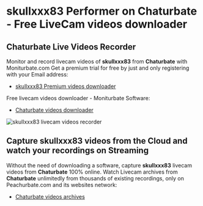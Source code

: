 # skullxxx83 Performer on Chaturbate - Free LiveCam videos downloader

## Chaturbate Live Videos Recorder

Monitor and record livecam videos of **skullxxx83** from **Chaturbate** with Moniturbate.com
Get a premium trial for free by just and only registering with your Email address:
* [skullxxx83 Premium videos downloader](https://moniturbate.com/request-demo-licence-key.html)

Free livecam videos downloader - Moniturbate Software:
* [Chaturbate videos downloader](https://moniturbate.com/moniturbate-download-software.html)

![skullxxx83 livecam videos recorder](https://peachurnet.com/templates/moniturbate-software.png)


## Capture skullxxx83 videos from the Cloud and watch your recordings on Streaming

Without the need of downloading a software, capture **skullxxx83** livecam videos from **Chaturbate** 100% online.
Watch Livecam archives from **Chaturbate** unlimitedly from thousands of existing recordings, only on Peachurbate.com and its websites network:
* [Chaturbate videos archives](https://peachurnet.com/)